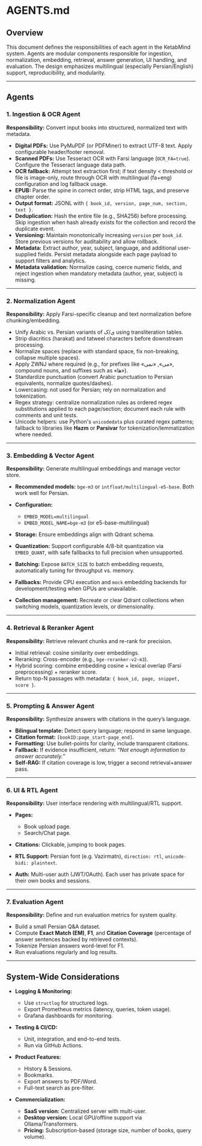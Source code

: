 # AGENTS.md

## Overview

This document defines the responsibilities of each agent in the KetabMind system.
Agents are modular components responsible for ingestion, normalization, embedding, retrieval, answer generation, UI handling, and evaluation.
The design emphasizes multilingual (especially Persian/English) support, reproducibility, and modularity.

---

## Agents

### 1. Ingestion & OCR Agent

**Responsibility:** Convert input books into structured, normalized text with metadata.

* **Digital PDFs:** Use PyMuPDF (or PDFMiner) to extract UTF-8 text. Apply configurable header/footer removal.
* **Scanned PDFs:** Use Tesseract OCR with Farsi language (`OCR_FA=true`). Configure the Tesseract language data path.
* **OCR fallback:** Attempt text extraction first; if text density < threshold or file is image-only, route through OCR with multilingual (fa+eng) configuration and log fallback usage.
* **EPUB:** Parse the spine in correct order, strip HTML tags, and preserve chapter order.
* **Output format:** JSONL with `{ book_id, version, page_num, section, text }`.
* **Deduplication:** Hash the entire file (e.g., SHA256) before processing. Skip ingestion when hash already exists for the collection and record the duplicate event.
* **Versioning:** Maintain monotonically increasing `version` per `book_id`. Store previous versions for auditability and allow rollback.
* **Metadata:** Extract author, year, subject, language, and additional user-supplied fields. Persist metadata alongside each page payload to support filters and analytics.
* **Metadata validation:** Normalize casing, coerce numeric fields, and reject ingestion when mandatory metadata (author, year, subject) is missing.

---

### 2. Normalization Agent

**Responsibility:** Apply Farsi-specific cleanup and text normalization before chunking/embedding.

* Unify Arabic vs. Persian variants of ی/ک using transliteration tables.
* Strip diacritics (harakat) and tatweel characters before downstream processing.
* Normalize spaces (replace with standard space, fix non-breaking, collapse multiple spaces).
* Apply ZWNJ where required (e.g., for prefixes like «می‌», «نمی‌», compound nouns, and suffixes such as «ها»).
* Standardize punctuation (convert Arabic punctuation to Persian equivalents, normalize quotes/dashes).
* Lowercasing: not used for Persian; rely on normalization and tokenization.
* Regex strategy: centralize normalization rules as ordered regex substitutions applied to each page/section; document each rule with comments and unit tests.
* Unicode helpers: use Python's `unicodedata` plus curated regex patterns; fallback to libraries like **Hazm** or **Parsivar** for tokenization/lemmatization where needed.

---

### 3. Embedding & Vector Agent

**Responsibility:** Generate multilingual embeddings and manage vector store.

* **Recommended models:** `bge-m3` or `intfloat/multilingual-e5-base`. Both work well for Persian.
* **Configuration:**

  * `EMBED_MODEL=multilingual`
  * `EMBED_MODEL_NAME=bge-m3` (or e5-base-multilingual)
* **Storage:** Ensure embeddings align with Qdrant schema.
* **Quantization:** Support configurable 4/8-bit quantization via `EMBED_QUANT`, with safe fallbacks to full precision when unsupported.
* **Batching:** Expose `BATCH_SIZE` to batch embedding requests, automatically tuning for throughput vs. memory.
* **Fallbacks:** Provide CPU execution and `mock` embedding backends for development/testing when GPUs are unavailable.
* **Collection management:** Recreate or clear Qdrant collections when switching models, quantization levels, or dimensionality.

---

### 4. Retrieval & Reranker Agent

**Responsibility:** Retrieve relevant chunks and re-rank for precision.

* Initial retrieval: cosine similarity over embeddings.
* Reranking: Cross-encoder (e.g., `bge-reranker-v2-m3`).
* Hybrid scoring: combine embedding cosine + lexical overlap (Farsi preprocessing) + reranker score.
* Return top-N passages with metadata: `{ book_id, page, snippet, score }`.

---

### 5. Prompting & Answer Agent

**Responsibility:** Synthesize answers with citations in the query’s language.

* **Bilingual template:** Detect query language; respond in same language.
* **Citation format:** `[bookID:page_start-page_end]`.
* **Formatting:** Use bullet-points for clarity, include transparent citations.
* **Fallback:** If evidence insufficient, return: *“Not enough information to answer accurately.”*
* **Self-RAG:** If citation coverage is low, trigger a second retrieval+answer pass.

---

### 6. UI & RTL Agent

**Responsibility:** User interface rendering with multilingual/RTL support.

* **Pages:**

  * Book upload page.
  * Search/Chat page.
* **Citations:** Clickable, jumping to book pages.
* **RTL Support:** Persian font (e.g. Vazirmatn), `direction: rtl`, `unicode-bidi: plaintext`.
* **Auth:** Multi-user auth (JWT/OAuth). Each user has private space for their own books and sessions.

---

### 7. Evaluation Agent

**Responsibility:** Define and run evaluation metrics for system quality.

* Build a small Persian Q&A dataset.
* Compute **Exact Match (EM)**, **F1**, and **Citation Coverage** (percentage of answer sentences backed by retrieved contexts).
* Tokenize Persian answers word-level for F1.
* Run evaluations regularly and log results.

---

## System-Wide Considerations

* **Logging & Monitoring:**

  * Use `structlog` for structured logs.
  * Export Prometheus metrics (latency, queries, token usage).
  * Grafana dashboards for monitoring.
* **Testing & CI/CD:**

  * Unit, integration, and end-to-end tests.
  * Run via GitHub Actions.
* **Product Features:**

  * History & Sessions.
  * Bookmarks.
  * Export answers to PDF/Word.
  * Full-text search as pre-filter.
* **Commercialization:**

  * **SaaS version:** Centralized server with multi-user.
  * **Desktop version:** Local GPU/offline support via Ollama/Transformers.
  * **Pricing:** Subscription-based (storage size, number of books, query volume).

